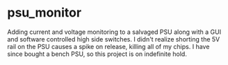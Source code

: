 # psu_monitor

Adding current and voltage monitoring to a salvaged PSU along with a GUI and software controlled high side switches. I didn't realize shorting the 5V rail on the PSU causes a spike on release, killing all of my chips. I have since bought a bench PSU, so this project is on indefinite hold.
